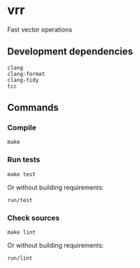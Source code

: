 # vrr

Fast vector operations

## Development dependencies

```console
clang
clang-format
clang-tidy
tcc
```

## Commands

### Compile

```console
make
```

### Run tests

```console
make test
```

Or without building requirements:

```console
run/test
```

### Check sources

```console
make lint
```

Or without building requirements:

```console
run/lint
```

